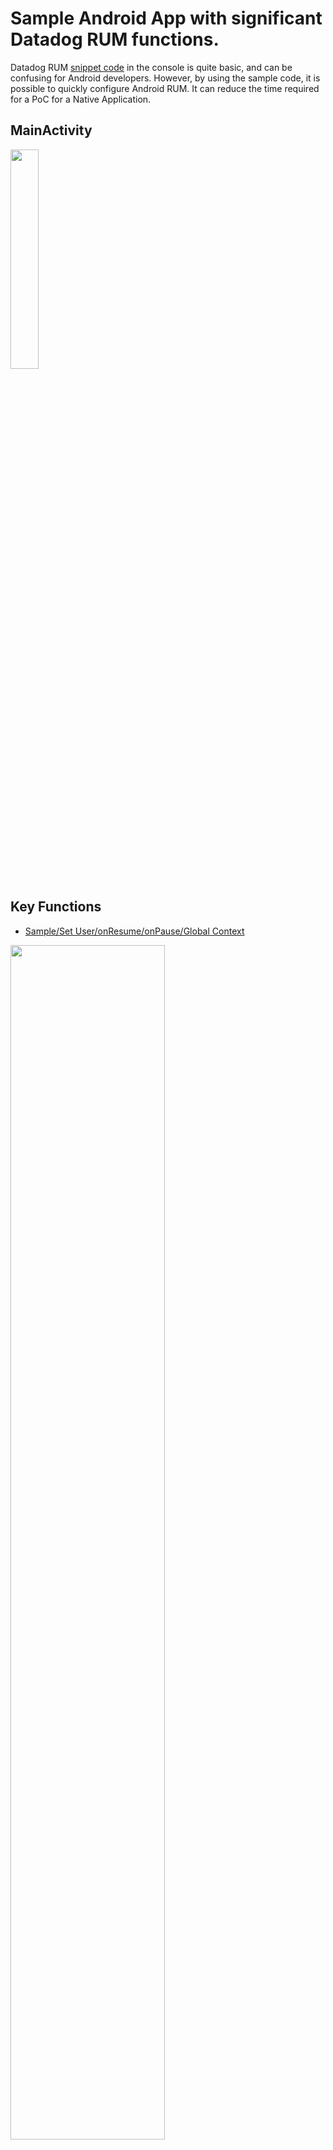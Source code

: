# Sample Android App with significant Datadog RUM functions.

Datadog RUM [snippet code](https://gist.github.com/PurpleBooth/109311bb0361f32d87a2) in the console is quite basic, and can be confusing for Android developers. However, by using the sample code, it is possible to quickly configure Android RUM. It can reduce the time required for a PoC for a Native Application.

## MainActivity
<img src="https://blog.kakaocdn.net/dn/cphGW0/btr27WGOFyG/uU7EjPNDRcr8zI3RtvGoW1/img.png" style="width:30%; height:30%"/>

## Key Functions
- [Sample/Set User/onResume/onPause/Global Context](https://docs.datadoghq.com/real_user_monitoring/android/advanced_configuration/?tab=kotlin#sample-rum-sessions)
<img src="https://img1.daumcdn.net/thumb/R1280x0/?scode=mtistory2&fname=https%3A%2F%2Fblog.kakaocdn.net%2Fdn%2FHEHlA%2Fbtr24kgXX0m%2FVEH6Fs0yf0UDmk7eKeMDEk%2Fimg.png" style="width:70%; height:70%"/>

---

- [Custom Timings(Click button)](https://docs.datadoghq.com/real_user_monitoring/android/advanced_configuration/?tab=kotlin#add-your-own-performance-timing)
<img src="https://blog.kakaocdn.net/dn/2jzCn/btr2ZB5itLh/tkF3GKlgIWzH4G5h7aetAk/img.png" style="width:100%; height:100%"/>

---

- [Resources API, Header and Body of Fetch, XHR and Native](https://docs.datadoghq.com/real_user_monitoring/android/advanced_configuration/?tab=kotlin#enrich-resources)
<img src="https://img1.daumcdn.net/thumb/R1280x0/?scode=mtistory2&fname=https%3A%2F%2Fblog.kakaocdn.net%2Fdn%2Fc9LPtJ%2Fbtr22JafLtv%2Fbf3DXIbhLuLQ5XbNzEN7zk%2Fimg.png" style="width:100%; height:100%"/>
<img src="https://blog.kakaocdn.net/dn/bOSfe9/btr2UoenM8b/B7IDjmYgm2xTN4uGfqArOK/img.png" style="width:70%; height:70%" />
